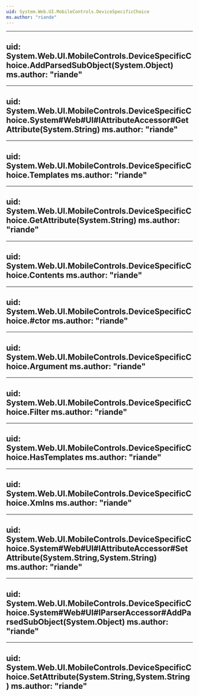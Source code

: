 ```yaml
---
uid: System.Web.UI.MobileControls.DeviceSpecificChoice
ms.author: "riande"
---
```


---
uid: System.Web.UI.MobileControls.DeviceSpecificChoice.AddParsedSubObject(System.Object)
ms.author: "riande"
---

---
uid: System.Web.UI.MobileControls.DeviceSpecificChoice.System#Web#UI#IAttributeAccessor#GetAttribute(System.String)
ms.author: "riande"
---

---
uid: System.Web.UI.MobileControls.DeviceSpecificChoice.Templates
ms.author: "riande"
---

---
uid: System.Web.UI.MobileControls.DeviceSpecificChoice.GetAttribute(System.String)
ms.author: "riande"
---

---
uid: System.Web.UI.MobileControls.DeviceSpecificChoice.Contents
ms.author: "riande"
---

---
uid: System.Web.UI.MobileControls.DeviceSpecificChoice.#ctor
ms.author: "riande"
---

---
uid: System.Web.UI.MobileControls.DeviceSpecificChoice.Argument
ms.author: "riande"
---

---
uid: System.Web.UI.MobileControls.DeviceSpecificChoice.Filter
ms.author: "riande"
---

---
uid: System.Web.UI.MobileControls.DeviceSpecificChoice.HasTemplates
ms.author: "riande"
---

---
uid: System.Web.UI.MobileControls.DeviceSpecificChoice.Xmlns
ms.author: "riande"
---

---
uid: System.Web.UI.MobileControls.DeviceSpecificChoice.System#Web#UI#IAttributeAccessor#SetAttribute(System.String,System.String)
ms.author: "riande"
---

---
uid: System.Web.UI.MobileControls.DeviceSpecificChoice.System#Web#UI#IParserAccessor#AddParsedSubObject(System.Object)
ms.author: "riande"
---

---
uid: System.Web.UI.MobileControls.DeviceSpecificChoice.SetAttribute(System.String,System.String)
ms.author: "riande"
---
